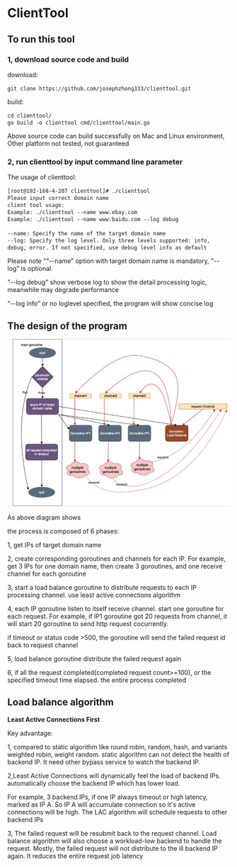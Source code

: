 # ClientTool

## To run this tool
### 1, download source code and build
download:
```shell
git clone https://github.com/josephzhong333/clienttool.git
```
build:
```shell
cd clienttool/
go build -o clienttool cmd/clienttool/main.go
```
Above source code can build successfully on Mac and Linux environment, Other platform not tested, not guaranteed
### 2, run clienttool by input command line parameter
The usage of clienttool:
```shell
[root@192-168-4-207 clienttool]# ./clienttool
Please input correct domain name
client tool usage:
Example: ./clienttool --name www.ebay.com
Example: ./clienttool --name www.baidu.com --log debug

--name: Specify the name of the target domain name
--log: Specify the log level. Only three levels supported: info, debug, error. If not specified, use debug level info as default
```
Please note ""--name" option with target domain name is mandatory, "--log" is optional.

"--log debug" show verbose log to show the detail processing logic, meanwhile may degrade performance 

“--log info” or no loglevel specified, the program will show concise log


## The design of the program
![](/images/clienttool.png)

As above diagram shows


the process is composed of 6 phases:

1, get IPs of target domain name

2, create corresponding goroutines and channels for each IP. For example, get 3 IPs for one domain name, then create 3 goroutines, and one receive channel for each goroutine 

3, start a load balance goroutine to distribute requests to each IP processing channel. use least active connections algorithm

4, each IP goroutine listen to itself receive channel. start one goroutine for each request. For example, if IP1 goroutine got 20 requests from channel, it will start 20 goroutine to send http request cocurrently.

if timeout or status code >500, the goroutine will send the failed request id back to request channel

5, load balance goroutine distribute the failed request again

6, if all the request completed(completed request count>=100), or the specified timeout time elapsed. the entire process completed

## Load balance algorithm

**Least Active Connections First**

Key advantage:

1, compared to static algorithm like round robin, random, hash, and variants weighted robin, weight random.  static algorithm can not detect the health of backend IP. It need other bypass service to watch the backend IP.

2,Least Active Connections will dynamically feel the load of backend IPs. automatically choose the backend IP which has lower load.   

For example, 3 backend IPs, if one IP always timeout or high latency, marked as IP A.  So IP A will accumulate connection so it's active connections will be high. The LAC algorithm will schedule requests to other backend IPs  

3, The failed request will be resubmit back to the request channel. Load balance algorithm will also choose a workload-low backend to handle the request.  Mostly, the failed request will not distribute to the ill backend IP again. It reduces the entire request job latency





